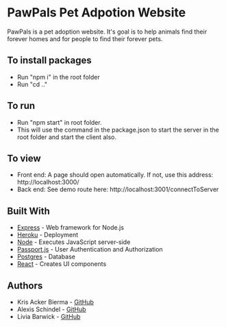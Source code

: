 # PawPals Pet Adpotion Website

PawPals is a pet adoption website. It's goal is to help animals find their forever homes and for people to find their forever pets. 

## To install packages

* Run "npm i" in the root folder
* Run "cd .."

## To run
* Run "npm start" in root folder. 
* This will use the command in the package.json to start the server in the root folder and start the client also.

## To view
* Front end: A page should open automatically. If not, use this address: http://localhost:3000/
* Back end: See demo route here: http://localhost:3001/connectToServer

## Built With
* [Express](https://expressjs.com/) - Web framework for Node.js
* [Heroku](https://www.heroku.com/home) - Deployment
* [Node](http://jquery.com/) - Executes JavaScript server-side
* [Passport.js](http://www.passportjs.org/) - User Authentication and Authorization
* [Postgres](https://www.postgresql.org/) - Database
* [React](https://reactjs.org/) - Creates UI components

## Authors
* Kris Acker Bierma - [GitHub](https://github.com/KrisBierma)
* Alexis Schindel - [GitHub](https://github.com/LexiSchindel)
* Livia Barwick - [GitHub](https://github.com/livbar)